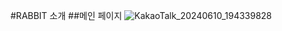 #RABBIT 소개
  ##메인 페이지
  ![KakaoTalk_20240610_194339828](https://github.com/kimjy0117/rabbit/assets/113746577/b28d5658-db24-4aa2-9857-8cfffde6bc0a)
